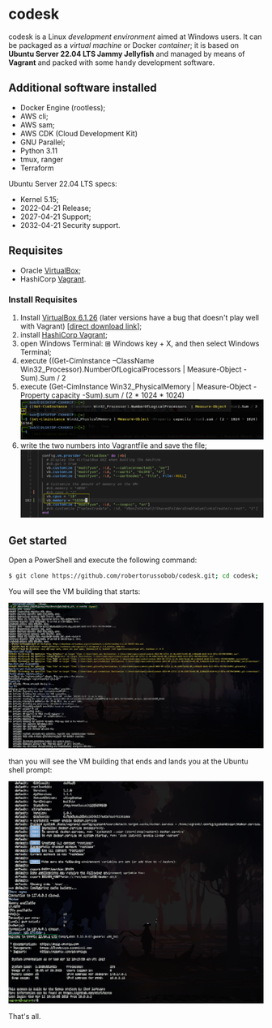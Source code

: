 # codesk

codesk is a Linux _development environment_ aimed at Windows users.
It can be packaged as a _virtual machine_ or Docker _container_; it is based on **Ubuntu Server 22.04 LTS Jammy Jellyfish** and managed by means of **Vagrant** and packed with some handy development software. 


## Additional software installed

- Docker Engine (rootless);
- AWS cli;
- AWS sam;
- AWS CDK (Cloud Development Kit)
- GNU Parallel;
- Python 3.11
- tmux, ranger
- Terraform


Ubuntu Server 22.04 LTS specs:
- Kernel 5.15;
- 2022-04-21 Release;
- 2027-04-21 Support;
- 2032-04-21 Security support.

## Requisites

- Oracle [VirtualBox](https://www.virtualbox.org);
- HashiCorp [Vagrant](https://www.vagrantup.com).

### Install Requisites

1. Install [VirtualBox 6.1.26](https://www.virtualbox.org/wiki/Download_Old_Builds_6_1) (later versions have a bug that doesn't play well with Vagrant) [[direct download link](https://download.virtualbox.org/virtualbox/6.1.26/VirtualBox-6.1.26-145957-Win.exe)];
2. install [HashiCorp Vagrant](https://developer.hashicorp.com/vagrant/install);
3. open Windows Terminal: ⊞ Windows key + X, and then select Windows Terminal;
4. execute ((Get-CimInstance –ClassName Win32_Processor).NumberOfLogicalProcessors | Measure-Object -Sum).Sum / 2
5. execute (Get-CimInstance Win32_PhysicalMemory | Measure-Object -Property capacity -Sum).sum / (2 * 1024 * 1024)
![](./assets/images/ps_core_ram_count.png)
6. write the two numbers into Vagrantfile and save the file;
![](./assets/images/vagrant_core_ram_count.png)

## Get started

Open a PowerShell and execute the following command:
```bash
$ git clone https://github.com/robertorussobob/codesk.git; cd codesk; .\up.ps1
```

You will see the VM building that starts:

![](./assets/images/codesk1.png)

than you will see the VM building that ends and lands you at the Ubuntu shell prompt:

![](./assets/images/codesk2.png)

That's all.


